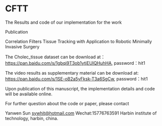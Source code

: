 # CFTT



The Results and code of our implementation for the work

Publication

Correlation Filters Tissue Tracking with Application to Robotic Minimally Invasive Surgery

The Cholec_tissue dataset can be download at：https://pan.baidu.com/s/1gbqi9T3ob1ytjEUIQHuhHA,  password：hit1 

The video results as supplementary material can be download at: https://pan.baidu.com/s/1SE-oB2a5yFksk-T3a6SgCw, password：hit1


Upon publication of this manuscript, the implementation details and code will be available online.

For further question about the code or paper, please contact

Yanwen Sun sywhit@hotmail.com Wechat:15776763591
Harbin institute of technology, harbin, china.
